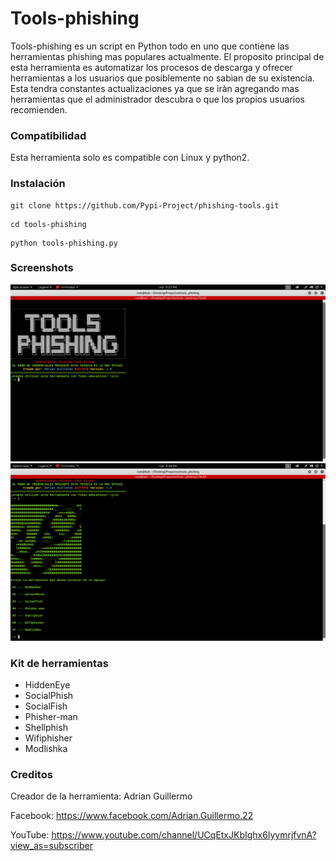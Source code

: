 # Tools-phishing
Tools-phishing es un script en Python todo en uno que contiene las herramientas phishing mas populares actualmente. El proposito principal de esta herramienta es automatizar los procesos de descarga y ofrecer herramientas a los usuarios que posiblemente no sabìan de su existencia. Esta tendra constantes actualizaciones ya que se iràn agregando mas herramientas que el administrador descubra o que los propios usuarios recomienden.


### Compatibilidad 

Esta herramienta solo es compatible con Linux y python2.


### Instalación 

```
git clone https://github.com/Pypi-Project/phishing-tools.git
```
```
cd tools-phishing
```
```
python tools-phishing.py 
```

### Screenshots

![alt img](screenshot1.png)
![alt img](screenshot2.png)

### Kit de herramientas
* HiddenEye
* SocialPhish
* SocialFish
* Phisher-man
* Shellphish
* Wifiphisher
* Modlishka


### Creditos
Creador de la herramienta: Adrian Guillermo

Facebook: https://www.facebook.com/Adrian.Guillermo.22

YouTube: https://www.youtube.com/channel/UCqEtxJKbIghx6lyymrjfvnA?view_as=subscriber


